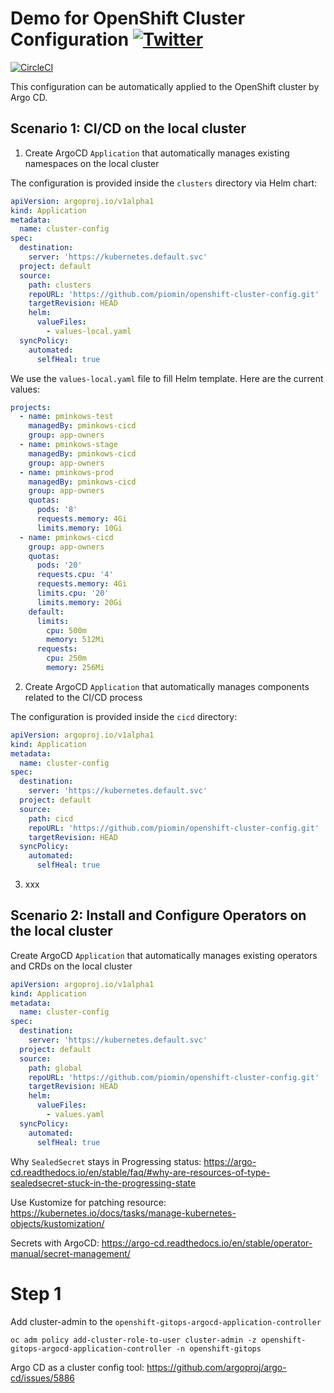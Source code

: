 # Demo for OpenShift Cluster Configuration [![Twitter](https://img.shields.io/twitter/follow/piotr_minkowski.svg?style=social&logo=twitter&label=Follow%20Me)](https://twitter.com/piotr_minkowski)

[![CircleCI](https://circleci.com/gh/piomin/openshift-cluster-config.svg?style=svg)](https://circleci.com/gh/piomin/openshift-cluster-config)

This configuration can be automatically applied to the OpenShift cluster by Argo CD.

## Scenario 1: CI/CD on the local cluster

1. Create ArgoCD `Application` that automatically manages existing namespaces on the local cluster

The configuration is provided inside the `clusters` directory via Helm chart:
```yaml
apiVersion: argoproj.io/v1alpha1
kind: Application
metadata:
  name: cluster-config
spec:
  destination:
    server: 'https://kubernetes.default.svc'
  project: default
  source:
    path: clusters
    repoURL: 'https://github.com/piomin/openshift-cluster-config.git'
    targetRevision: HEAD
    helm:
      valueFiles:
        - values-local.yaml
  syncPolicy:
    automated:
      selfHeal: true
```

We use the `values-local.yaml` file to fill Helm template. Here are the current values:
```yaml
projects:
  - name: pminkows-test
    managedBy: pminkows-cicd
    group: app-owners
  - name: pminkows-stage
    managedBy: pminkows-cicd
    group: app-owners
  - name: pminkows-prod
    managedBy: pminkows-cicd
    group: app-owners
    quotas:
      pods: '8'
      requests.memory: 4Gi
      limits.memory: 10Gi
  - name: pminkows-cicd
    group: app-owners
    quotas:
      pods: '20'
      requests.cpu: '4'
      requests.memory: 4Gi
      limits.cpu: '20'
      limits.memory: 20Gi
    default:
      limits:
        cpu: 500m
        memory: 512Mi
      requests:
        cpu: 250m
        memory: 256Mi
```

2. Create ArgoCD `Application` that automatically manages components related to the CI/CD process

The configuration is provided inside the `cicd` directory:
```yaml
apiVersion: argoproj.io/v1alpha1
kind: Application
metadata:
  name: cluster-config
spec:
  destination:
    server: 'https://kubernetes.default.svc'
  project: default
  source:
    path: cicd
    repoURL: 'https://github.com/piomin/openshift-cluster-config.git'
    targetRevision: HEAD
  syncPolicy:
    automated:
      selfHeal: true
```

3. xxx

## Scenario 2: Install and Configure Operators on the local cluster

Create ArgoCD `Application` that automatically manages existing operators and CRDs on the local cluster

```yaml
apiVersion: argoproj.io/v1alpha1
kind: Application
metadata:
  name: cluster-config
spec:
  destination:
    server: 'https://kubernetes.default.svc'
  project: default
  source:
    path: global
    repoURL: 'https://github.com/piomin/openshift-cluster-config.git'
    targetRevision: HEAD
    helm:
      valueFiles:
        - values.yaml
  syncPolicy:
    automated:
      selfHeal: true
```

Why `SealedSecret` stays in Progressing status:
https://argo-cd.readthedocs.io/en/stable/faq/#why-are-resources-of-type-sealedsecret-stuck-in-the-progressing-state

Use Kustomize for patching resource:
https://kubernetes.io/docs/tasks/manage-kubernetes-objects/kustomization/

Secrets with ArgoCD:
https://argo-cd.readthedocs.io/en/stable/operator-manual/secret-management/

# Step 1
Add cluster-admin to the `openshift-gitops-argocd-application-controller`

```shell
oc adm policy add-cluster-role-to-user cluster-admin -z openshift-gitops-argocd-application-controller -n openshift-gitops
```

Argo CD as a cluster config tool:
https://github.com/argoproj/argo-cd/issues/5886